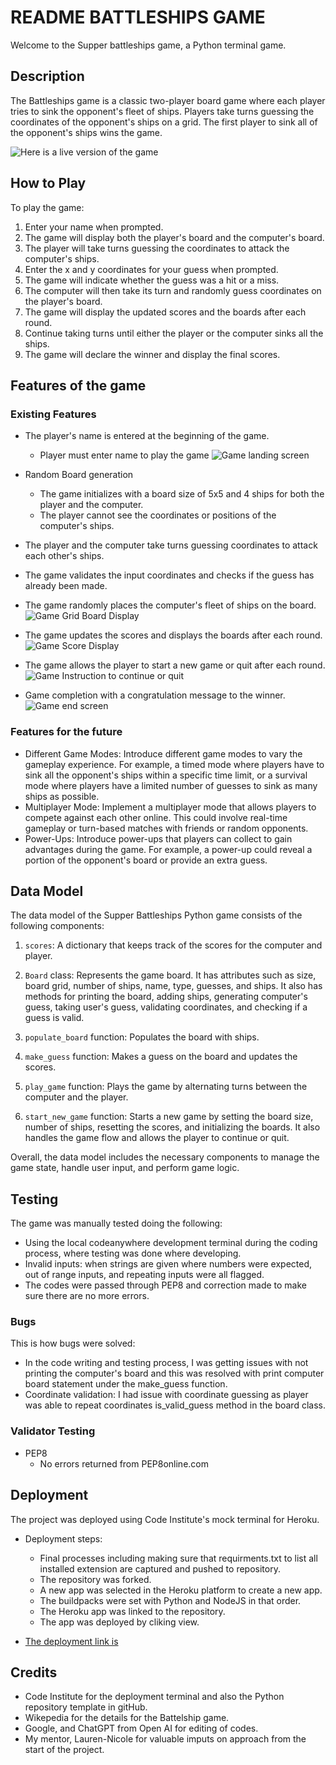 # README BATTLESHIPS GAME

Welcome to the Supper battleships game, a Python terminal game.

## Description
The Battleships game is a classic two-player board game where each player tries to sink the opponent's fleet of ships. Players take turns guessing the coordinates of the opponent's ships on a grid. The first player to sink all of the opponent's ships wins the game.

![Here is a live version of the game](./documents/super_battleships_iamresponsive.png)

## How to Play
To play the game:
1. Enter your name when prompted.
2. The game will display both the player's board and the computer's board.
3. The player will take turns guessing the coordinates to attack the computer's ships.
4. Enter the x and y coordinates for your guess when prompted.
5. The game will indicate whether the guess was a hit or a miss.
6. The computer will then take its turn and randomly guess coordinates on the player's board.
7. The game will display the updated scores and the boards after each round.
8. Continue taking turns until either the player or the computer sinks all the ships.
9. The game will declare the winner and display the final scores.

## Features of the game

### Existing Features
- The player's name is entered at the beginning of the game.
    + Player must enter name to play the game
![Game landing screen](./documents/super_battleships_loadscreen.png)

- Random Board generation
    + The game initializes with a board size of 5x5 and 4 ships for both the player and the computer.
    + The player cannot see the coordinates or positions of the computer's ships.
- The player and the computer take turns guessing coordinates to attack each other's ships.
- The game validates the input coordinates and checks if the guess has already been made.
- The game randomly places the computer's fleet of ships on the board.
![Game Grid Board Display](./documents/super_battleship_gridbaord.png)
- The game updates the scores and displays the boards after each round.
![Game Score Display](./documents/super_battleship_gamescoreboard.png)
- The game allows the player to start a new game or quit after each round.
![Game Instruction to continue or quit](./documents/super_battleship_gameclose.png)
- Game completion with a congratulation message to the winner.
![Game end screen](./documents/super_battleships_endscreen.png)

### Features for the future
- Different Game Modes: Introduce different game modes to vary the gameplay experience. For example, a timed mode where players have to sink all the opponent's ships within a specific time limit, or a survival mode where players have a limited number of guesses to sink as many ships as possible.
- Multiplayer Mode: Implement a multiplayer mode that allows players to compete against each other online. This could involve real-time gameplay or turn-based matches with friends or random opponents.
- Power-Ups: Introduce power-ups that players can collect to gain advantages during the game. For example, a power-up could reveal a portion of the opponent's board or provide an extra guess.

## Data Model
The data model of the Supper Battleships Python game consists of the following components:

1. `scores`: A dictionary that keeps track of the scores for the computer and player.

2. `Board` class: Represents the game board. It has attributes such as size, board grid, number of ships, name, type, guesses, and ships. It also has methods for printing the board, adding ships, generating computer's guess, taking user's guess, validating coordinates, and checking if a guess is valid.

3. `populate_board` function: Populates the board with ships.

4. `make_guess` function: Makes a guess on the board and updates the scores.

5. `play_game` function: Plays the game by alternating turns between the computer and the player.

6. `start_new_game` function: Starts a new game by setting the board size, number of ships, resetting the scores, and initializing the boards. It also handles the game flow and allows the player to continue or quit.

Overall, the data model includes the necessary components to manage the game state, handle user input, and perform game logic.

## Testing
The game was manually tested doing the following:
- Using the local codeanywhere development terminal during the coding process, where testing was done where developing.
- Invalid inputs: when strings are given where numbers were expected, out of range inputs, and repeating inputs were all flagged.
- The codes were passed through PEP8 and correction made to make sure there are no more errors.

### Bugs
This is how bugs were solved:
- In the code writing and testing process, I was getting issues with not printing the computer's board and this was resolved with print computer board statement under the make_guess function.
- Coordinate validation: I had issue with coordinate guessing as player was able to repeat coordinates is_valid_guess method in the board class.

### Validator Testing
- PEP8
    + No errors returned from PEP8online.com

## Deployment
The project was deployed using Code Institute's mock terminal for Heroku.

- Deployment steps:
    + Final processes including making sure that requirments.txt to list all installed extension are captured and pushed to repository.
    + The repository was forked.
    + A new app was selected in the Heroku platform to create a new app.
    + The buildpacks were set with Python and NodeJS in that order.
    + The Heroku app was linked to the repository.
    + The app was deployed by cliking view.

- [The deployment link is](#https://super-battleships-game-0f566b0f59ef.herokuapp.com/)

## Credits
- Code Institute for the deployment terminal and also the Python repository template in gitHub.
- Wikepedia for the details for the Battelship game.
- Google, and ChatGPT from Open AI for editing of codes.
- My mentor, Lauren-Nicole for valuable imputs on approach from the start of the project.

